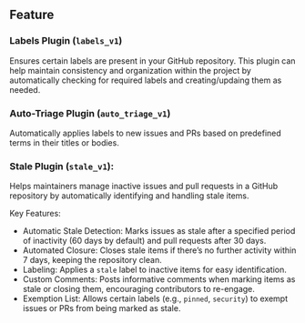 ## Feature

### Labels Plugin (`labels_v1`)

Ensures certain labels are present in your GitHub repository. This plugin can help maintain consistency and organization within the project by automatically checking for required labels and creating/updaing them as needed.


### Auto-Triage Plugin (`auto_triage_v1`)

Automatically applies labels to new issues and PRs based on predefined terms in their titles or bodies.


### Stale Plugin (`stale_v1`):

Helps maintainers manage inactive issues and pull requests in a GitHub repository by automatically identifying and handling stale items.

Key Features:

- Automatic Stale Detection: Marks issues as stale after a specified period of inactivity (60 days by default) and pull requests after 30 days.
- Automated Closure: Closes stale items if there’s no further activity within 7 days, keeping the repository clean.
- Labeling: Applies a `stale` label to inactive items for easy identification.
- Custom Comments: Posts informative comments when marking items as stale or closing them, encouraging contributors to re-engage.
- Exemption List: Allows certain labels (e.g., `pinned`, `security`) to exempt issues or PRs from being marked as stale.
